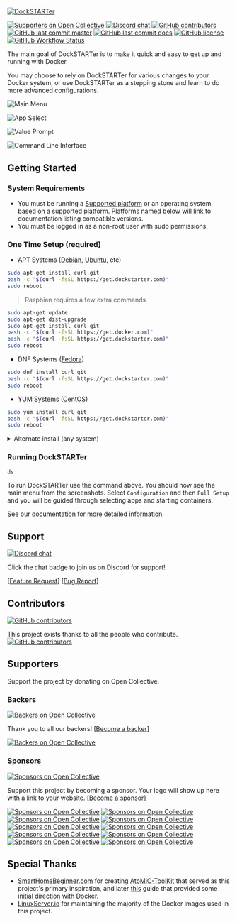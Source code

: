 # <!-- Home -->

[![DockSTARTer](https://github.com/GhostWriters/DockSTARTer/raw/master/.github/logo.png)](https://dockstarter.com)

[![Supporters on Open Collective](https://img.shields.io/opencollective/all/DockSTARTer.svg?style=flat-square&color=607D8B)](#supporters)
[![Discord chat](https://img.shields.io/discord/477959324183035936.svg?style=flat-square&color=607D8B&logo=discord)](https://discord.gg/YFyJpmH)
[![GitHub contributors](https://img.shields.io/github/contributors/GhostWriters/DockSTARTer.svg?style=flat-square&color=607D8B)](https://github.com/GhostWriters/DockSTARTer/graphs/contributors)
[![GitHub last commit master](https://img.shields.io/github/last-commit/GhostWriters/DockSTARTer/master.svg?style=flat-square&color=607D8B&label=code%20committed)](https://github.com/GhostWriters/DockSTARTer/commits/master)
[![GitHub last commit docs](https://img.shields.io/github/last-commit/GhostWriters/DockSTARTer.com/master.svg?style=flat-square&color=607D8B&label=docs%20committed)](https://github.com/GhostWriters/DockSTARTer.com/commits/master)
[![GitHub license](https://img.shields.io/github/license/GhostWriters/DockSTARTer.svg?style=flat-square&color=607D8B)](https://github.com/GhostWriters/DockSTARTer/blob/master/LICENSE.md)
[![GitHub Workflow Status](https://img.shields.io/github/workflow/status/GhostWriters/DockSTARTer/CI/master?style=flat-square&color=607D8B&logo=github)](https://github.com/GhostWriters/DockSTARTer/actions?query=workflow%3ACI+branch%3Amaster)

The main goal of DockSTARTer is to make it quick and easy to get up and running with Docker.

You may choose to rely on DockSTARTer for various changes to your Docker system, or use DockSTARTer as a stepping stone and learn to do more advanced configurations.

![Main Menu](https://i.imgur.com/odfRk0j.png)

![App Select](https://i.imgur.com/tFsu2Hh.png)

![Value Prompt](https://i.imgur.com/k1bdAoQ.png)

![Command Line Interface](https://i.imgur.com/Y8F3uT2.png)

## Getting Started

### System Requirements

- You must be running a [Supported platform](https://docs.docker.com/install/#supported-platforms) or an operating system based on a supported platform. Platforms named below will link to documentation listing compatible versions.
- You must be logged in as a non-root user with sudo permissions.

### One Time Setup (required)

- APT Systems ([Debian](https://docs.docker.com/install/linux/docker-ce/debian/#os-requirements), [Ubuntu](https://docs.docker.com/install/linux/docker-ce/ubuntu/#os-requirements), etc)

```bash
sudo apt-get install curl git
bash -c "$(curl -fsSL https://get.dockstarter.com)"
sudo reboot
```

> Raspbian requires a few extra commands

```bash
sudo apt-get update
sudo apt-get dist-upgrade
sudo apt-get install curl git
bash -c "$(curl -fsSL https://get.docker.com)"
bash -c "$(curl -fsSL https://get.dockstarter.com)"
sudo reboot
```

- DNF Systems ([Fedora](https://docs.docker.com/install/linux/docker-ce/fedora/#os-requirements))

```bash
sudo dnf install curl git
bash -c "$(curl -fsSL https://get.dockstarter.com)"
sudo reboot
```

- YUM Systems ([CentOS](https://docs.docker.com/install/linux/docker-ce/centos/#os-requirements))

```bash
sudo yum install curl git
bash -c "$(curl -fsSL https://get.dockstarter.com)"
sudo reboot
```

<details>
  <summary>Alternate install (any system)</summary>

The standard install above downloads the initial script using a method with some known risks. For those concerned with the security of the above method here is an alternative:

```bash
## NOTE: Run the appropriate command for your distro
sudo apt-get install curl git
sudo dnf install curl git
sudo yum install curl git

## NOTE: Do not sudo the next line.
git clone https://github.com/GhostWriters/DockSTARTer "/home/${USER}/.docker"
sudo bash /home/${USER}/.docker/main.sh -i
sudo reboot
```

</details>

### Running DockSTARTer

```bash
ds
```

To run DockSTARTer use the command above. You should now see the main menu from the screenshots. Select `Configuration` and then `Full Setup` and you will be guided through selecting apps and starting containers.

See our [documentation](https://dockstarter.com/introduction/) for more detailed information.

## Support

[![Discord chat](https://img.shields.io/discord/477959324183035936.svg?style=flat-square&color=607D8B&logo=discord)](https://discord.gg/YFyJpmH)

Click the chat badge to join us on Discord for support!

[[Feature Request](https://github.com/GhostWriters/DockSTARTer/issues/new?template=feature_request.md)] [[Bug Report](https://github.com/GhostWriters/DockSTARTer/issues/new?template=bug_report.md)]

## Contributors

[![GitHub contributors](https://img.shields.io/github/contributors/GhostWriters/DockSTARTer.svg?style=flat-square&color=607D8B)](https://github.com/GhostWriters/DockSTARTer/graphs/contributors)

This project exists thanks to all the people who contribute.
[![GitHub contributors](https://opencollective.com/DockSTARTer/contributors.svg?button=false)](https://GitHub.com/GhostWriters/DockSTARTer/graphs/contributors)

## Supporters

Support the project by donating on Open Collective.

### Backers

[![Backers on Open Collective](https://img.shields.io/opencollective/tier/DockSTARTer/7408.svg?style=flat-square&color=607D8B&label=backers)](https://opencollective.com/DockSTARTer#backer)

Thank you to all our backers! [[Become a backer](https://opencollective.com/DockSTARTer#backer)]

[![Backers on Open Collective](https://opencollective.com/DockSTARTer/tiers/backer.svg)](https://opencollective.com/DockSTARTer#backers)

### Sponsors

[![Sponsors on Open Collective](https://img.shields.io/opencollective/tier/DockSTARTer/7409.svg?style=flat-square&color=607D8B&label=sponsors)](https://opencollective.com/DockSTARTer#sponsor)

Support this project by becoming a sponsor. Your logo will show up here with a link to your website. [[Become a sponsor](https://opencollective.com/DockSTARTer#sponsor)]

[![Sponsors on Open Collective](https://opencollective.com/DockSTARTer/tiers/sponsor/0/avatar.svg)](https://opencollective.com/DockSTARTer/tiers/sponsor/0/website) [![Sponsors on Open Collective](https://opencollective.com/DockSTARTer/tiers/sponsor/1/avatar.svg)](https://opencollective.com/DockSTARTer/tiers/sponsor/1/website) [![Sponsors on Open Collective](https://opencollective.com/DockSTARTer/tiers/sponsor/2/avatar.svg)](https://opencollective.com/DockSTARTer/tiers/sponsor/2/website) [![Sponsors on Open Collective](https://opencollective.com/DockSTARTer/tiers/sponsor/3/avatar.svg)](https://opencollective.com/DockSTARTer/tiers/sponsor/3/website) [![Sponsors on Open Collective](https://opencollective.com/DockSTARTer/tiers/sponsor/4/avatar.svg)](https://opencollective.com/DockSTARTer/tiers/sponsor/4/website) [![Sponsors on Open Collective](https://opencollective.com/DockSTARTer/tiers/sponsor/5/avatar.svg)](https://opencollective.com/DockSTARTer/tiers/sponsor/5/website) [![Sponsors on Open Collective](https://opencollective.com/DockSTARTer/tiers/sponsor/6/avatar.svg)](https://opencollective.com/DockSTARTer/tiers/sponsor/6/website) [![Sponsors on Open Collective](https://opencollective.com/DockSTARTer/tiers/sponsor/7/avatar.svg)](https://opencollective.com/DockSTARTer/tiers/sponsor/7/website) [![Sponsors on Open Collective](https://opencollective.com/DockSTARTer/tiers/sponsor/8/avatar.svg)](https://opencollective.com/DockSTARTer/tiers/sponsor/8/website) [![Sponsors on Open Collective](https://opencollective.com/DockSTARTer/tiers/sponsor/9/avatar.svg)](https://opencollective.com/DockSTARTer/tiers/sponsor/9/website)

## Special Thanks

- [SmartHomeBeginner.com](https://www.smarthomebeginner.com) for creating [AtoMiC-ToolKit](https://github.com/htpcBeginner/AtoMiC-ToolKit) that served as this project's primary inspiration, and later [this](https://www.smarthomebeginner.com/docker-home-media-server-2018-basic/) guide that provided some initial direction with Docker.
- [LinuxServer.io](https://www.linuxserver.io) for maintaining the majority of the Docker images used in this project.
